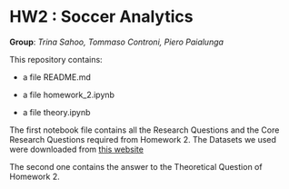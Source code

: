 # HW2 : Soccer Analytics
**Group**: _Trina Sahoo, Tommaso Controni, Piero Paialunga_


This repository contains:

* a file README.md

* a file homework_2.ipynb

* a file theory.ipynb

The first notebook file contains all the Research Questions and the Core Research Questions required from Homework 2. The Datasets we used were downloaded from [this website](https://figshare.com/collections/Soccer_match_event_dataset/4415000) 

The second one contains the answer to the Theoretical Question of Homework 2.
